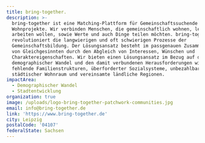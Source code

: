 ```yaml
---
title: bring-together.
description: >-
  bring-together ist eine Matching-Plattform für Gemeinschaftssuchende und
  Wohnprojekte. Wir verbinden Menschen, die gemeinschaftlich wohnen, leben oder
  arbeiten wollen, sowie Werte und auch Dinge teilen möchten. bring-together
  revolutioniert die langwierigen und oft schwierigen Prozesse der
  Gemeinschaftsbildung. Der Lösungsansatz besteht im passgenauen Zusammenführen
  von Gleichgesinnten durch den Abgleich von Interessen, Wünschen und
  Charaktereigenschaften. Wir bieten einen Lösungsansatz im Bezug auf den
  demographischer Wandel und den damit verbundenen Herausforderungen wie
  fehlende Familienstrukturen, überforderter Sozialsysteme, unbezahlbarer
  städtischer Wohnraum und vereinsamte ländliche Regionen.
impactArea:
  - Demographischer Wandel
  - Stadtentwicklung
organization: true
image: /uploads/logo-bring-together-patchwork-communities.jpg
email: info@bring-together.de
link: 'https://www.bring-together.de'
city: Leipzig
postalCode: '04107'
federalState: Sachsen
---
```


